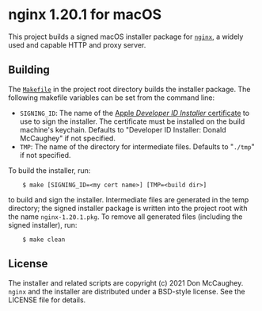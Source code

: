 nginx 1.20.1 for macOS
======================

This project builds a signed macOS installer package for [`nginx`][1], a
widely used and capable HTTP and proxy server.

[1]: http://nginx.org "nginx"

## Building

The [`Makefile`][2] in the project root directory builds the installer package.
The following makefile variables can be set from the command line:

- `SIGNING_ID`: The name of the 
    [Apple _Developer ID Installer_ certificate][3] to use to sign the 
    installer.  The certificate must be installed on the build machine's
    keychain.  Defaults to "Developer ID Installer: Donald McCaughey" if 
    not specified.
- `TMP`: The name of the directory for intermediate files.  Defaults to 
    "`./tmp`" if not specified.

[2]: https://github.com/donmccaughey/nginx_pkg/blob/master/Makefile
[3]: https://developer.apple.com/account/resources/certificates/list

To build the installer, run:

        $ make [SIGNING_ID=<my cert name>] [TMP=<build dir>]

to build and sign the installer.  Intermediate files are generated in the temp
directory; the signed installer package is written into the project root with
the name `nginx-1.20.1.pkg`.  To remove all generated files (including the
signed installer), run:

        $ make clean

## License

The installer and related scripts are copyright (c) 2021 Don McCaughey.
`nginx` and the installer are distributed under a BSD-style license.
See the LICENSE file for details.

